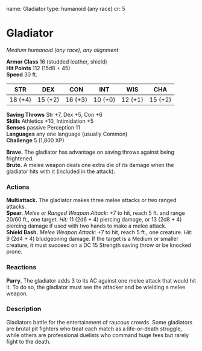 name: Gladiator
type: humanoid (any race)
cr: 5

# Gladiator 
_Medium humanoid (any race), any alignment_

**Armor Class** 16 (studded leather, shield)    
**Hit Points** 112 (15d8 + 45)    
**Speed** 30 ft. 

| STR     | DEX     | CON     | INT     | WIS     | CHA     |
|---------|---------|---------|---------|---------|---------|
| 18 (+4) | 15 (+2) | 16 (+3) | 10 (+0) | 12 (+1) | 15 (+2) |   

**Saving Throws** Str +7, Dex +5, Con +6    
**Skills** Athletics +10, Intimidation +5    
**Senses** passive Perception 11    
**Languages** any one language (usually Common)    
**Challenge** 5 (1,800 XP) 

**Brave.** The gladiator has advantage on saving throws against being frightened.    
**Brute.** A melee weapon deals one extra die of its damage when the gladiator hits with it (included in the attack). 

### Actions 
**Multiattack.** The gladiator makes three melee attacks or two ranged attacks.    
**Spear.** _Melee or Ranged Weapon Attack:_ +7 to hit, reach 5 ft. and range 20/60 ft., one target. _Hit:_ 11 (2d6 + 4) piercing damage, or 13 (2d8 + 4) piercing damage if used with two hands to make a melee attack.    
**Shield Bash.** _Melee Weapon Attack:_ +7 to hit, reach 5 ft., one creature. _Hit:_ 9 (2d4 + 4) bludgeoning damage. If the target is a Medium or smaller creature, it must succeed on a DC 15 Strength saving throw or be knocked prone. 

### Reactions 
**Parry.** The gladiator adds 3 to its AC against one melee attack that would hit it. To do so, the gladiator must see the attacker and be wielding a melee weapon. 

### Description
Gladiators battle for the entertainment of raucous crowds. Some gladiators are brutal pit fighters who treat each match as a life-or-death struggle, while others are professional duelists who command huge fees but rarely fight to the death. 